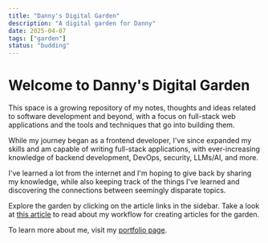```yaml
---
title: "Danny's Digital Garden"
description: "A digital garden for Danny"
date: 2025-04-07
tags: ["garden"]
status: "budding"
---
```


# Welcome to Danny's Digital Garden

This space is a growing repository of my notes, thoughts and ideas related to software development and beyond, with a focus on full-stack web applications and the tools and techniques that go into building them.

While my journey began as a frontend developer, I've since expanded my skills and am capable of writing full-stack applications, with ever-increasing knowledge of backend development, DevOps, security, LLMs/AI, and more.

I've learned a lot from the internet and I'm hoping to give back by sharing my knowledge, while also keeping track of the things I've learned and discovering the connections between seemingly disparate topics.

Explore the garden by clicking on the article links in the sidebar. Take a look at [this article](/garden/ai/claude-github-mcp) to read about my workflow for creating articles for the garden.

To learn more about me, visit my [portfolio page](/).
